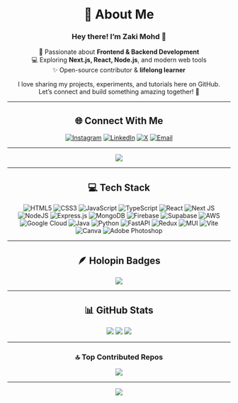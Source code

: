 <div align="center">

# 💫 About Me  
### Hey there! I’m **Zaki Mohd** 🚀  

🌱 Passionate about **Frontend & Backend Development**  
💻 Exploring **Next.js, React, Node.js**, and modern web tools  
✨ Open-source contributor & **lifelong learner**  

I love sharing my projects, experiments, and tutorials here on GitHub.  
Let’s connect and build something amazing together! 🌟  

---

## 🌐 Connect With Me
[![Instagram](https://img.shields.io/badge/Instagram-%23E4405F.svg?style=for-the-badge&logo=Instagram&logoColor=white)](https://instagram.com/_zakiiiiiiiii_) 
[![LinkedIn](https://img.shields.io/badge/LinkedIn-%230077B5.svg?style=for-the-badge&logo=linkedin&logoColor=white)](https://linkedin.com/in/mohammad-zaki-502b83240) 
[![X](https://img.shields.io/badge/X-black.svg?style=for-the-badge&logo=X&logoColor=white)](https://x.com/adnan_zakii) 
[![Email](https://img.shields.io/badge/Email-D14836?style=for-the-badge&logo=gmail&logoColor=white)](mailto:zakimohammad9819@gmail.com)

---

![](https://i.pinimg.com/originals/90/70/32/9070324cdfc07c68d60eed0c39e77573.gif)

---

## 💻 Tech Stack
![HTML5](https://img.shields.io/badge/html5-%23E34F26.svg?style=for-the-badge&logo=html5&logoColor=white)
![CSS3](https://img.shields.io/badge/css3-%231572B6.svg?style=for-the-badge&logo=css3&logoColor=white)
![JavaScript](https://img.shields.io/badge/javascript-%23323330.svg?style=for-the-badge&logo=javascript&logoColor=%23F7DF1E)
![TypeScript](https://img.shields.io/badge/typescript-%23007ACC.svg?style=for-the-badge&logo=typescript&logoColor=white)
![React](https://img.shields.io/badge/react-%2320232a.svg?style=for-the-badge&logo=react&logoColor=%2361DAFB)
![Next JS](https://img.shields.io/badge/Next-black?style=for-the-badge&logo=next.js&logoColor=white)
![NodeJS](https://img.shields.io/badge/node.js-6DA55F?style=for-the-badge&logo=node.js&logoColor=white)
![Express.js](https://img.shields.io/badge/express.js-%23404d59.svg?style=for-the-badge&logo=express&logoColor=%2361DAFB)
![MongoDB](https://img.shields.io/badge/MongoDB-%234ea94b.svg?style=for-the-badge&logo=mongodb&logoColor=white)
![Firebase](https://img.shields.io/badge/firebase-%23039BE5.svg?style=for-the-badge&logo=firebase)
![Supabase](https://img.shields.io/badge/Supabase-3ECF8E?style=for-the-badge&logo=supabase&logoColor=white)
![AWS](https://img.shields.io/badge/AWS-%23FF9900.svg?style=for-the-badge&logo=amazon-aws&logoColor=white)
![Google Cloud](https://img.shields.io/badge/GoogleCloud-%234285F4.svg?style=for-the-badge&logo=google-cloud&logoColor=white)
![Java](https://img.shields.io/badge/java-%23ED8B00.svg?style=for-the-badge&logo=openjdk&logoColor=white)
![Python](https://img.shields.io/badge/python-3670A0?style=for-the-badge&logo=python&logoColor=ffdd54)
![FastAPI](https://img.shields.io/badge/FastAPI-005571?style=for-the-badge&logo=fastapi)
![Redux](https://img.shields.io/badge/redux-%23593d88.svg?style=for-the-badge&logo=redux&logoColor=white)
![MUI](https://img.shields.io/badge/MUI-%230081CB.svg?style=for-the-badge&logo=mui&logoColor=white)
![Vite](https://img.shields.io/badge/vite-%23646CFF.svg?style=for-the-badge&logo=vite&logoColor=white)
![Canva](https://img.shields.io/badge/Canva-%2300C4CC.svg?style=for-the-badge&logo=Canva&logoColor=white)
![Adobe Photoshop](https://img.shields.io/badge/adobe%20photoshop-%2331A8FF.svg?style=for-the-badge&logo=adobe%20photoshop&logoColor=white)

---

## 🪶 Holopin Badges
[![](https://holopin.me/zakimohd)](https://holopin.io/@zakimohd)

---

## 📊 GitHub Stats
![](https://github-readme-stats.vercel.app/api?username=Zaki-Mohd&theme=dark&hide_border=false&include_all_commits=false&count_private=false)
![](https://nirzak-streak-stats.vercel.app/?user=Zaki-Mohd&theme=dark&hide_border=false)
![](https://github-readme-stats.vercel.app/api/top-langs/?username=Zaki-Mohd&theme=dark&hide_border=false&layout=compact)

---

### 🔝 Top Contributed Repos
![](https://github-contributor-stats.vercel.app/api?username=Zaki-Mohd&limit=5&theme=dark&combine_all_yearly_contributions=true)

---

[![](https://visitcount.itsvg.in/api?id=Zaki-Mohd&icon=0&color=0)](https://visitcount.itsvg.in)

<!-- Created with ❤️ by Zaki Mohd | Generated using GPRM (https://gprm.itsvg.in) -->

</div>
